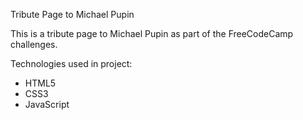 Tribute Page to Michael Pupin

This is a tribute page to Michael Pupin as part of the FreeCodeCamp challenges.

Technologies used in project: 

- HTML5 
- CSS3 
- JavaScript
